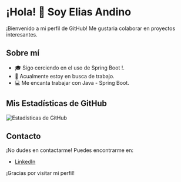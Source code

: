 # ¡Hola! 👋 Soy Elias Andino

¡Bienvenido a mi perfil de GitHub! Me gustaria colaborar en proyectos interesantes.

## Sobre mí
- 🎓 Sigo cerciendo en el uso de Spring Boot !.
- 💼 Acualmente estoy en busca de trabajo.
- 💻 Me encanta trabajar con Java - Spring Boot.

## Mis Estadísticas de GitHub
![Estadísticas de GitHub](https://github-readme-stats.vercel.app/api?username=sebaandino&show_icons=true&theme=radical)

## Contacto
¡No dudes en contactarme! Puedes encontrarme en:
- [LinkedIn](www.linkedin.com/in/elias-sebastian-agustin-andino-9286a12b2)

¡Gracias por visitar mi perfil!
<!---
sebaandino/sebaandino is a ✨ special ✨ repository because its `README.md` (this file) appears on your GitHub profile.
You can click the Preview link to take a look at your changes.
--->
